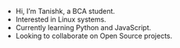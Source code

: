 - Hi, I’m Tanishk, a BCA student.
- Interested in Linux systems.
- Currently learning Python and JavaScript.
- Looking to collaborate on Open Source projects.
